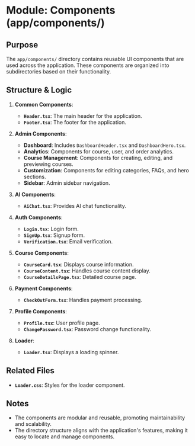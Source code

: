 # Module: Components (app/components/)

## Purpose
The `app/components/` directory contains reusable UI components that are used across the application. These components are organized into subdirectories based on their functionality.

## Structure & Logic
1. **Common Components**:
   - **`Header.tsx`**: The main header for the application.
   - **`Footer.tsx`**: The footer for the application.

2. **Admin Components**:
   - **Dashboard**: Includes `DashboardHeader.tsx` and `DashboardHero.tsx`.
   - **Analytics**: Components for course, user, and order analytics.
   - **Course Management**: Components for creating, editing, and previewing courses.
   - **Customization**: Components for editing categories, FAQs, and hero sections.
   - **Sidebar**: Admin sidebar navigation.

3. **AI Components**:
   - **`AiChat.tsx`**: Provides AI chat functionality.

4. **Auth Components**:
   - **`Login.tsx`**: Login form.
   - **`SignUp.tsx`**: Signup form.
   - **`Verification.tsx`**: Email verification.

5. **Course Components**:
   - **`CourseCard.tsx`**: Displays course information.
   - **`CourseContent.tsx`**: Handles course content display.
   - **`CourseDetailsPage.tsx`**: Detailed course page.

6. **Payment Components**:
   - **`CheckOutForm.tsx`**: Handles payment processing.

7. **Profile Components**:
   - **`Profile.tsx`**: User profile page.
   - **`ChangePassword.tsx`**: Password change functionality.

8. **Loader**:
   - **`Loader.tsx`**: Displays a loading spinner.

## Related Files
- **`Loader.css`**: Styles for the loader component.

## Notes
- The components are modular and reusable, promoting maintainability and scalability.
- The directory structure aligns with the application's features, making it easy to locate and manage components.
